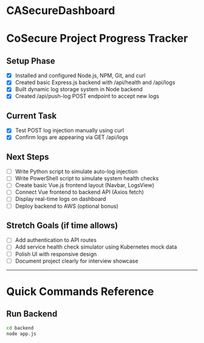 # CASecureDashboard



# CoSecure Project Progress Tracker

##  Setup Phase
- [x] Installed and configured Node.js, NPM, Git, and curl
- [x] Created basic Express.js backend with /api/health and /api/logs
- [x] Built dynamic log storage system in Node backend
- [x] Created /api/push-log POST endpoint to accept new logs

##  Current Task
- [x] Test POST log injection manually using curl
- [x] Confirm logs are appearing via GET /api/logs

## Next Steps
- [ ] Write Python script to simulate auto-log injection
- [ ] Write PowerShell script to simulate system health checks
- [ ] Create basic Vue.js frontend layout (Navbar, LogsView)
- [ ] Connect Vue frontend to backend API (Axios fetch)
- [ ] Display real-time logs on dashboard
- [ ] Deploy backend to AWS (optional bonus)

## Stretch Goals (if time allows)
- [ ] Add authentication to API routes
- [ ] Add service health check simulator using Kubernetes mock data
- [ ] Polish UI with responsive design
- [ ] Document project clearly for interview showcase

---

# Quick Commands Reference

## Run Backend
```bash
cd backend
node app.js
